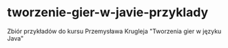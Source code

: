# tworzenie-gier-w-javie-przyklady
Zbiór przykładów do kursu Przemysława Krugleja "Tworzenia gier w języku Java"
